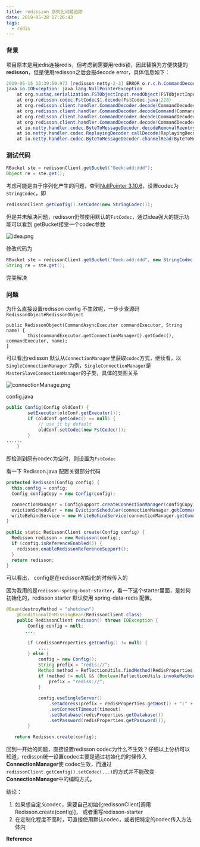 ```yaml
---
title: redission 序列化问题追踪
date: 2019-05-28 17:26:43
tags:
  - redis
---
```




### 背景

项目原本是用jedis连接redis，但考虑到需要用redis锁，因此替换为方便快捷的**redisson**，但是使用redisson之后会报decode error，具体信息如下：

```java
2019-05-15 13:39:59.973 [redisson-netty-2-3] ERROR o.r.c.h.CommandDecoder [decodeCommand:203]     - Unable to decode data. channel: [id: 0x477c5ced, L:/192.168.4.94:57423 - R:10.10.10.43/10.10.10.43:6379], reply: ReplayingDecoderByteBuf(ridx=102, widx=102), command: (GET), params: [Geek:xxxxx:xxxx]
java.io.IOException: java.lang.NullPointerException
	at org.nustaq.serialization.FSTObjectInput.readObject(FSTObjectInput.java:247)
	at org.redisson.codec.FstCodec$1.decode(FstCodec.java:228)
	at org.redisson.client.handler.CommandDecoder.decode(CommandDecoder.java:368)
	at org.redisson.client.handler.CommandDecoder.decodeCommand(CommandDecoder.java:200)
	at org.redisson.client.handler.CommandDecoder.decode(CommandDecoder.java:140)
	at org.redisson.client.handler.CommandDecoder.decode(CommandDecoder.java:115)
	at io.netty.handler.codec.ByteToMessageDecoder.decodeRemovalReentryProtection(ByteToMessageDecoder.java:502)
	at io.netty.handler.codec.ReplayingDecoder.callDecode(ReplayingDecoder.java:366)
	at io.netty.handler.codec.ByteToMessageDecoder.channelRead(ByteToMessageDecoder.java:278)
```



<!-- more -->

### 测试代码

```java
RBucket ste = redissonClient.getBucket("Geek:add:ddd");
Object re = ste.get();
```

考虑可能是由于序列化产生的问题，查到[NullPointer 3.10.6][NullPointer 3.10.6]，设置codec为`StringCodec`，即

```java
redissonClient.getConfig().setCodec(new StringCodec());
```

但是并未解决问题，redisson仍然使用默认的`FstCodec`，通过idea强大的提示功能可以看到 getBucket接受一个codec参数

![idea.png](https://s2.ax1x.com/2019/05/15/ET2i0x.png)

修改代码为

```java
RBucket ste = redissonClient.getBucket("Geek:add:ddd", new StringCodec());
String re = ste.get();
```

完美解决

### 问题

为什么直接设置redisson config 不生效呢，一步步查源码 `RedissonObject#RedissonObject`

```
public RedissonObject(CommandAsyncExecutor commandExecutor, String name) {
        this(commandExecutor.getConnectionManager().getCodec(), commandExecutor, name);
}
```

可以看出redisson 默认从`ConnectionManager`里获取`codec`方式，继续看，以 `SingleConnectionManager` 为例，`SingleConnectionManager`是`MasterSlaveConnectionManager`的子类，具体的类图关系

![connectionManage.png](https://s2.ax1x.com/2019/05/15/ET4s1S.png)



config.java

```java
public Config(Config oldConf) {
        setExecutor(oldConf.getExecutor());
        if (oldConf.getCodec() == null) {
            // use it by default
            oldConf.setCodec(new FstCodec());
        }
......
    }
```

即检测到原有codec为空时，则设置为`FstCodec`

看一下 Redisson.java 配置关键部分代码

```java
protected Redisson(Config config) {
  this.config = config;
  Config configCopy = new Config(config);

  connectionManager = ConfigSupport.createConnectionManager(configCopy);
  evictionScheduler = new EvictionScheduler(connectionManager.getCommandExecutor());
  writeBehindService = new WriteBehindService(connectionManager.getCommandExecutor());
}
    
public static RedissonClient create(Config config) {
  Redisson redisson = new Redisson(config);
  if (config.isReferenceEnabled()) {
    redisson.enableRedissonReferenceSupport();
  }
  return redisson;
}
```

可以看出， config是在redisson初始化的时候传入的

因为我用的是`redisson-spring-boot-starter`，看一下这个starter里面，是如何初始化的，redisson starter 默认使用 spring-data-redis 配置。

```java
@Bean(destroyMethod = "shutdown")
    @ConditionalOnMissingBean(RedissonClient.class)
    public RedissonClient redisson() throws IOException {
        Config config = null;
       ....
        
        if (redissonProperties.getConfig() != null) {
            ....
        } else {
            config = new Config();
            String prefix = "redis://";
            Method method = ReflectionUtils.findMethod(RedisProperties.class, "isSsl");
            if (method != null && (Boolean)ReflectionUtils.invokeMethod(method, redisProperties)) {
                prefix = "rediss://";
            }
            
            config.useSingleServer()
                .setAddress(prefix + redisProperties.getHost() + ":" + redisProperties.getPort())
                .setConnectTimeout(timeout)
                .setDatabase(redisProperties.getDatabase())
                .setPassword(redisProperties.getPassword());
        }
        
   return Redisson.create(config);
```

回到一开始的问题，直接设置redisson codec为什么不生效？仔细以上分析可以知道，redisson统一设置codec主要是通过初始化的时候传入**ConnectionManager**使 codec生效，而通过 `redissonClient.getConfig().setCodec(...)`的方式并不能改变**ConnectionManager**中的编码方式。

结论：

1. 如果想自定义codec，需要自己初始化redissonClient[调用Redisson.create(config)]， 或者重写redisson-starter
2. 在定制化程度不高时，可直接使用默认codec，或者把特定的codec传入方法体内





**Reference**

[NullPointer 3.10.6]: https://github.com/redisson/redisson/issues/2032	"Issue"